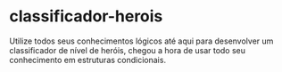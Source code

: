 # classificador-herois
Utilize todos seus conhecimentos lógicos até aqui para desenvolver um classificador de nível de heróis, chegou a hora de usar todo seu conhecimento em estruturas condicionais.
